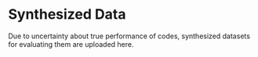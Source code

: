 # Synthesized Data

Due to uncertainty about true performance of codes, synthesized datasets for evaluating them are uploaded here.
